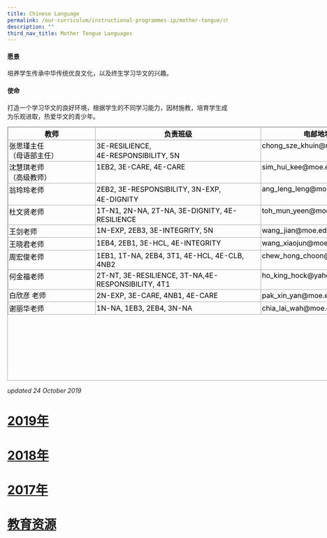 ```yaml
---
title: Chinese Language
permalink: /our-curriculum/instructional-programmes-ip/mother-tongue/chinese-language/
description: ""
third_nav_title: Mother Tongue Languages
---
```


#### 愿景

培养学生传承中华传统优良文化，以及终生学习华文的兴趣。

  

#### 使命

打造一个学习华文的良好环境，根据学生的不同学习能力，因材施教，培育学生成为乐观进取，热爱华文的青少年。

  

<table border="0" cellspacing="0" cellpadding="0" class="iveo_table ives_tab_simple3" style="margin: 0px; outline: 0px; padding: 0px; border-collapse: collapse; border: 1px solid rgb(170, 170, 170); width: 856px; height: 581px;"><tbody style="margin: 0px; outline: 0px; padding: 0px;"><tr style="margin: 0px; outline: 0px; padding: 0px;"><td valign="top" width="195" style="margin: 0px; outline: 0px; padding: 2px; text-align: center; border: 1px solid rgb(170, 170, 170); width: 156px;"><font color="#000000" style="margin: 0px; outline: 0px; padding: 0px;"><b style="margin: 0px; outline: 0px; padding: 0px;">教师</b><br style="margin: 0px; outline: 0px; padding: 0px;"></font></td><td valign="top" width="374" style="margin: 0px; outline: 0px; padding: 2px; text-align: center; border: 1px solid rgb(170, 170, 170); width: 309px;"><font color="#000000" style="margin: 0px; outline: 0px; padding: 0px;"><b style="margin: 0px; outline: 0px; padding: 0px;">负责班级</b><br style="margin: 0px; outline: 0px; padding: 0px;"></font></td><td valign="top" width="254" style="margin: 0px; outline: 0px; padding: 2px; text-align: center; border: 1px solid rgb(170, 170, 170); width: 245px;"><font color="#000000" style="margin: 0px; outline: 0px; padding: 0px;"><b style="margin: 0px; outline: 0px; padding: 0px;">电邮地址</b></font><br style="margin: 0px; outline: 0px; padding: 0px;"></td></tr><tr style="margin: 0px; outline: 0px; padding: 0px;"><td valign="top" width="195" style="margin: 0px; outline: 0px; padding: 2px; text-align: center; border: 1px solid rgb(170, 170, 170);"><div style="margin: 0px; outline: 0px; padding: 0px; line-height: 22.4px; text-align: left;"><font color="#000000" style="margin: 0px; outline: 0px; padding: 0px;">张思瑾主任</font></div><div style="margin: 0px; outline: 0px; padding: 0px; line-height: 22.4px; text-align: left;"><font color="#000000" style="margin: 0px; outline: 0px; padding: 0px;">（母语部主任）</font></div></td><td valign="top" width="374" style="margin: 0px; outline: 0px; padding: 2px; text-align: center; border: 1px solid rgb(170, 170, 170);"><div style="margin: 0px; outline: 0px; padding: 0px; line-height: 22.4px; text-align: left;"><font color="#000000" style="margin: 0px; outline: 0px; padding: 0px;">3E-RESILIENCE,</font></div><div style="margin: 0px; outline: 0px; padding: 0px; line-height: 22.4px; text-align: left;"><font color="#000000" style="margin: 0px; outline: 0px; padding: 0px;">4E-RESPONSIBILITY, 5N</font></div></td><td valign="top" width="254" style="margin: 0px; outline: 0px; padding: 2px; text-align: left; border: 1px solid rgb(170, 170, 170);"><font color="#000000" style="margin: 0px; outline: 0px; padding: 0px;">chong_sze_khuin@moe.edu.sg<br style="margin: 0px; outline: 0px; padding: 0px;"></font></td></tr><tr style="margin: 0px; outline: 0px; padding: 0px;"><td valign="top" width="195" style="margin: 0px; outline: 0px; padding: 2px; text-align: center; border: 1px solid rgb(170, 170, 170);"><div style="margin: 0px; outline: 0px; padding: 0px; line-height: 22.4px; text-align: left;"><font color="#000000" style="margin: 0px; outline: 0px; padding: 0px;">沈慧琪老师</font></div><div style="margin: 0px; outline: 0px; padding: 0px; line-height: 22.4px; text-align: left;"><font color="#000000" style="margin: 0px; outline: 0px; padding: 0px;">（高级教师）</font></div></td><td valign="top" width="374" style="margin: 0px; outline: 0px; padding: 2px; text-align: left; border: 1px solid rgb(170, 170, 170);"><font color="#000000" style="margin: 0px; outline: 0px; padding: 0px;">1EB2, 3E-CARE, 4E-CARE<br style="margin: 0px; outline: 0px; padding: 0px;"></font></td><td valign="top" width="254" style="margin: 0px; outline: 0px; padding: 2px; text-align: left; border: 1px solid rgb(170, 170, 170);"><font color="#000000" style="margin: 0px; outline: 0px; padding: 0px;">sim_hui_kee@moe.edu.sg<br style="margin: 0px; outline: 0px; padding: 0px;"></font></td></tr><tr style="margin: 0px; outline: 0px; padding: 0px;"><td valign="top" width="195" style="margin: 0px; outline: 0px; padding: 2px; text-align: left; border: 1px solid rgb(170, 170, 170);"><font color="#000000" style="margin: 0px; outline: 0px; padding: 0px;">翁玲玲老师<br style="margin: 0px; outline: 0px; padding: 0px;"></font></td><td valign="top" width="374" style="margin: 0px; outline: 0px; padding: 2px; text-align: center; border: 1px solid rgb(170, 170, 170);"><div style="margin: 0px; outline: 0px; padding: 0px; line-height: 22.4px; text-align: left;"><font color="#000000" style="margin: 0px; outline: 0px; padding: 0px;">2EB2, 3E-RESPONSIBILITY, 3N-EXP,</font></div><div style="margin: 0px; outline: 0px; padding: 0px; line-height: 22.4px; text-align: left;"><font color="#000000" style="margin: 0px; outline: 0px; padding: 0px;">4E-DIGNITY</font></div></td><td valign="top" width="254" style="margin: 0px; outline: 0px; padding: 2px; text-align: left; border: 1px solid rgb(170, 170, 170);"><font color="#000000" style="margin: 0px; outline: 0px; padding: 0px;">ang_leng_leng@moe.edu.sg<br style="margin: 0px; outline: 0px; padding: 0px;"></font></td></tr><tr style="margin: 0px; outline: 0px; padding: 0px;"><td valign="top" width="195" style="margin: 0px; outline: 0px; padding: 2px; text-align: left; border: 1px solid rgb(170, 170, 170);"><font color="#000000" style="margin: 0px; outline: 0px; padding: 0px;">杜文贤老师<br style="margin: 0px; outline: 0px; padding: 0px;"></font></td><td valign="top" width="374" style="margin: 0px; outline: 0px; padding: 2px; text-align: left; border: 1px solid rgb(170, 170, 170);"><font color="#000000" style="margin: 0px; outline: 0px; padding: 0px;">1T-N1, 2N-NA, 2T-NA, 3E-DIGNITY, 4E-RESILIENCE<br style="margin: 0px; outline: 0px; padding: 0px;"></font></td><td valign="top" width="254" style="margin: 0px; outline: 0px; padding: 2px; text-align: left; border: 1px solid rgb(170, 170, 170);"><font color="#000000" style="margin: 0px; outline: 0px; padding: 0px;">toh_mun_yeen@moe.edu.sg<br style="margin: 0px; outline: 0px; padding: 0px;"></font></td></tr><tr style="margin: 0px; outline: 0px; padding: 0px;"><td valign="top" width="195" style="margin: 0px; outline: 0px; padding: 2px; text-align: left; border: 1px solid rgb(170, 170, 170);"><font color="#000000" style="margin: 0px; outline: 0px; padding: 0px;">王剑老师<br style="margin: 0px; outline: 0px; padding: 0px;"></font></td><td valign="top" width="374" style="margin: 0px; outline: 0px; padding: 2px; text-align: left; border: 1px solid rgb(170, 170, 170);"><font color="#000000" style="margin: 0px; outline: 0px; padding: 0px;">1N-EXP, 2EB3, 3E-INTEGRITY, 5N<br style="margin: 0px; outline: 0px; padding: 0px;"></font></td><td valign="top" width="254" style="margin: 0px; outline: 0px; padding: 2px; text-align: left; border: 1px solid rgb(170, 170, 170);"><font color="#000000" style="margin: 0px; outline: 0px; padding: 0px;">wang_jian@moe.edu.sg<br style="margin: 0px; outline: 0px; padding: 0px;"></font></td></tr><tr style="margin: 0px; outline: 0px; padding: 0px;"><td valign="top" width="195" style="margin: 0px; outline: 0px; padding: 2px; text-align: left; border: 1px solid rgb(170, 170, 170);"><font color="#000000" style="margin: 0px; outline: 0px; padding: 0px;">王晓君老师<br style="margin: 0px; outline: 0px; padding: 0px;"></font></td><td valign="top" width="374" style="margin: 0px; outline: 0px; padding: 2px; text-align: left; border: 1px solid rgb(170, 170, 170);"><font color="#000000" style="margin: 0px; outline: 0px; padding: 0px;">1EB4, 2EB1, 3E-HCL, 4E-INTEGRITY<br style="margin: 0px; outline: 0px; padding: 0px;"></font></td><td valign="top" width="254" style="margin: 0px; outline: 0px; padding: 2px; text-align: left; border: 1px solid rgb(170, 170, 170);"><font color="#000000" style="margin: 0px; outline: 0px; padding: 0px;">wang_xiaojun@moe.edu.sg<br style="margin: 0px; outline: 0px; padding: 0px;"></font></td></tr><tr style="margin: 0px; outline: 0px; padding: 0px;"><td valign="top" width="195" style="margin: 0px; outline: 0px; padding: 2px; text-align: left; border: 1px solid rgb(170, 170, 170);"><font color="#000000" style="margin: 0px; outline: 0px; padding: 0px;">周宏俊老师<br style="margin: 0px; outline: 0px; padding: 0px;"></font></td><td valign="top" width="374" style="margin: 0px; outline: 0px; padding: 2px; text-align: left; border: 1px solid rgb(170, 170, 170);"><font color="#000000" style="margin: 0px; outline: 0px; padding: 0px;">1EB1, 1T-NA, 2EB4, 3T1, 4E-HCL, 4E-CLB, 4NB2<br style="margin: 0px; outline: 0px; padding: 0px;"></font></td><td valign="top" width="254" style="margin: 0px; outline: 0px; padding: 2px; text-align: left; border: 1px solid rgb(170, 170, 170);"><font color="#000000" style="margin: 0px; outline: 0px; padding: 0px;">chew_hong_choon@moe.edu.sg<br style="margin: 0px; outline: 0px; padding: 0px;"></font></td></tr><tr style="margin: 0px; outline: 0px; padding: 0px;"><td valign="top" width="195" style="margin: 0px; outline: 0px; padding: 2px; text-align: left; border: 1px solid rgb(170, 170, 170);"><font color="#000000" style="margin: 0px; outline: 0px; padding: 0px;">何金福老师<br style="margin: 0px; outline: 0px; padding: 0px;"></font></td><td valign="top" width="374" style="margin: 0px; outline: 0px; padding: 2px; text-align: left; border: 1px solid rgb(170, 170, 170);"><font color="#000000" style="margin: 0px; outline: 0px; padding: 0px;">2T-NT, 3E-RESILIENCE, 3T-NA,4E-RESPONSIBILITY, 4T1<br style="margin: 0px; outline: 0px; padding: 0px;"></font></td><td valign="top" width="254" style="margin: 0px; outline: 0px; padding: 2px; text-align: left; border: 1px solid rgb(170, 170, 170);"><font color="#000000" style="margin: 0px; outline: 0px; padding: 0px;">ho_king_hock@yahoo.com.sg<br style="margin: 0px; outline: 0px; padding: 0px;"></font></td></tr><tr style="margin: 0px; outline: 0px; padding: 0px;"><td style="margin: 0px; outline: 0px; padding: 2px; text-align: center; border: 1px solid rgb(170, 170, 170);"><div style="margin: 0px; outline: 0px; padding: 0px; line-height: 22.4px; text-align: left;"><font color="#000000" style="margin: 0px; outline: 0px; padding: 0px;">白欣彦 老师</font></div></td><td style="margin: 0px; outline: 0px; padding: 2px; text-align: left; border: 1px solid rgb(170, 170, 170);"><font color="#000000" style="margin: 0px; outline: 0px; padding: 0px;">2N-EXP, 3E-CARE, 4NB1, 4E-CARE</font></td><td style="margin: 0px; outline: 0px; padding: 2px; text-align: center; border: 1px solid rgb(170, 170, 170);"><div style="margin: 0px; outline: 0px; padding: 0px; line-height: 22.4px; text-align: left;"><font color="#000000" style="margin: 0px; outline: 0px; padding: 0px;">pak_xin_yan@moe.edu.sg</font></div></td></tr><tr style="margin: 0px; outline: 0px; padding: 0px;"><td style="margin: 0px; outline: 0px; padding: 2px; text-align: left; border: 1px solid rgb(170, 170, 170);"><font color="#000000" style="margin: 0px; outline: 0px; padding: 0px;">谢丽华老师</font></td><td style="margin: 0px; outline: 0px; padding: 2px; text-align: left; border: 1px solid rgb(170, 170, 170);"><font color="#000000" style="margin: 0px; outline: 0px; padding: 0px;">1N-NA, 1EB3, 2EB4, 3N-NA</font></td><td style="margin: 0px; outline: 0px; padding: 2px; text-align: left; border: 1px solid rgb(170, 170, 170);"><font color="#000000" style="margin: 0px; outline: 0px; padding: 0px;">chia_lai_wah@moe.edu.sg</font></td></tr></tbody></table>

  

_updated 24 October 2019_

[2019年](/our-curriculum/instructional-programmes-ip/mother-tongue/chinese-language/2019)
=====

[2018年](/our-curriculum/instructional-programmes-ip/mother-tongue/chinese-language/2018)
=====

[2017年](/our-curriculum/instructional-programmes-ip/mother-tongue/chinese-language/2017)
=====


[教育资源](/our-curriculum/instructional-programmes-ip/mother-tongue/chinese-language/124000)
====